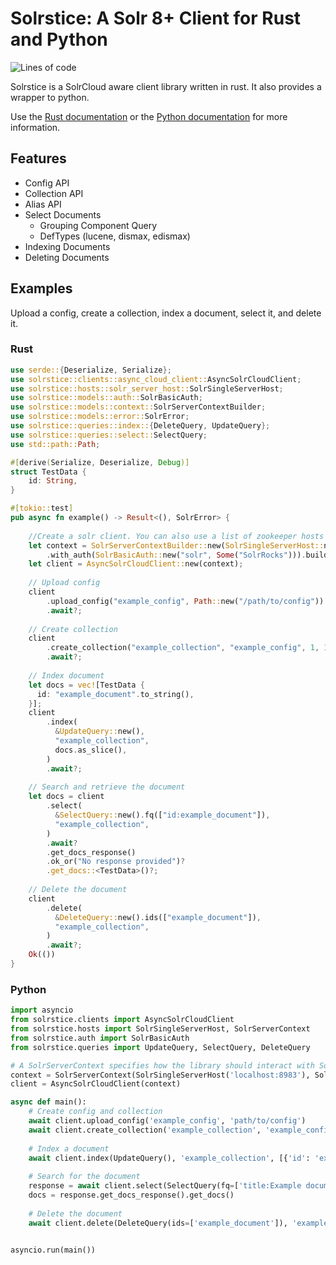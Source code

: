 # Solrstice: A Solr 8+ Client for Rust and Python

![Lines of code](https://api.badgestore.dev/badge/ef573e3335d97409/local?style=flat-square)

Solrstice is a SolrCloud aware client library written in rust.
It also provides a wrapper to python.

Use the [Rust documentation](https://docs.rs/solrstice) or the [Python documentation](https://sh1nku.github.io/solrstice/python) for more information.
## Features
* Config API
* Collection API
* Alias API
* Select Documents
  * Grouping Component Query
  * DefTypes (lucene, dismax, edismax)
* Indexing Documents
* Deleting Documents
## Examples
Upload a config, create a collection, index a document, select it, and delete it.
### Rust
```rust
use serde::{Deserialize, Serialize};
use solrstice::clients::async_cloud_client::AsyncSolrCloudClient;
use solrstice::hosts::solr_server_host::SolrSingleServerHost;
use solrstice::models::auth::SolrBasicAuth;
use solrstice::models::context::SolrServerContextBuilder;
use solrstice::models::error::SolrError;
use solrstice::queries::index::{DeleteQuery, UpdateQuery};
use solrstice::queries::select::SelectQuery;
use std::path::Path;

#[derive(Serialize, Deserialize, Debug)]
struct TestData {
    id: String,
}

#[tokio::test]
pub async fn example() -> Result<(), SolrError> {
  
    //Create a solr client. You can also use a list of zookeeper hosts instead of a single server.
    let context = SolrServerContextBuilder::new(SolrSingleServerHost::new("http://localhost:8983"))
        .with_auth(SolrBasicAuth::new("solr", Some("SolrRocks"))).build();
    let client = AsyncSolrCloudClient::new(context);
    
    // Upload config
    client
        .upload_config("example_config", Path::new("/path/to/config"))
        .await?;
    
    // Create collection
    client
        .create_collection("example_collection", "example_config", 1, 1)
        .await?;
    
    // Index document
    let docs = vec![TestData {
      id: "example_document".to_string(),
    }];
    client
        .index(
          &UpdateQuery::new(),
          "example_collection",
          docs.as_slice(),
        )
        .await?;
    
    // Search and retrieve the document
    let docs = client
        .select(
          &SelectQuery::new().fq(["id:example_document"]),
          "example_collection",
        )
        .await?
        .get_docs_response()
        .ok_or("No response provided")?
        .get_docs::<TestData>()?;
    
    // Delete the document
    client
        .delete(
          &DeleteQuery::new().ids(["example_document"]),
          "example_collection",
        )
        .await?;
    Ok(())
}
```
### Python
```python
import asyncio
from solrstice.clients import AsyncSolrCloudClient
from solrstice.hosts import SolrSingleServerHost, SolrServerContext
from solrstice.auth import SolrBasicAuth
from solrstice.queries import UpdateQuery, SelectQuery, DeleteQuery

# A SolrServerContext specifies how the library should interact with Solr
context = SolrServerContext(SolrSingleServerHost('localhost:8983'), SolrBasicAuth('solr', 'SolrRocks'))
client = AsyncSolrCloudClient(context)

async def main():
    # Create config and collection
    await client.upload_config('example_config', 'path/to/config')
    await client.create_collection('example_collection', 'example_config', shards=1, replication_factor=1)
    
    # Index a document
    await client.index(UpdateQuery(), 'example_collection', [{'id': 'example_document', 'title': 'Example document'}])
    
    # Search for the document
    response = await client.select(SelectQuery(fq=['title:Example document']), 'example_collection')
    docs = response.get_docs_response().get_docs()
    
    # Delete the document
    await client.delete(DeleteQuery(ids=['example_document']), 'example_collection')
    

asyncio.run(main())
```